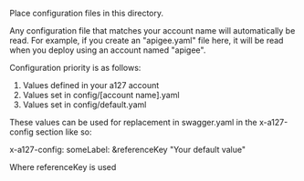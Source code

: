 Place configuration files in this directory.

Any configuration file that matches your account name will automatically be read.
For example, if you create an "apigee.yaml" file here, it will be read when you deploy using an account named "apigee".

Configuration priority is as follows:

1. Values defined in your a127 account
2. Values set in config/[account name].yaml
3. Values set in config/default.yaml

These values can be used for replacement in swagger.yaml in the x-a127-config section like so:

x-a127-config:
  someLabel: &referenceKey "Your default value"


Where referenceKey is used 